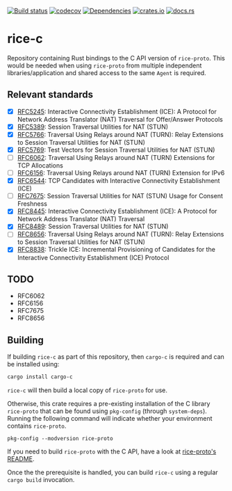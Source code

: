 [![Build status](https://github.com/ystreet/librice/workflows/Build/badge.svg?branch=main)](https://github.com/ystreet/librice/actions)
[![codecov](https://codecov.io/gh/ystreet/librice/branch/main/graph/badge.svg)](https://codecov.io/gh/ystreet/librice)
[![Dependencies](https://deps.rs/repo/github/ystreet/librice/status.svg)](https://deps.rs/repo/github/ystreet/librice)
[![crates.io](https://img.shields.io/crates/v/rice-c.svg)](https://crates.io/crates/rice-c)
[![docs.rs](https://docs.rs/rice-c/badge.svg)](https://docs.rs/rice-c)

# rice-c

Repository containing Rust bindings to the C API version of `rice-proto`. This
would be needed when using `rice-proto` from multiple independent
libraries/application and shared access to the same `Agent` is required.

## Relevant standards

 - [x] [RFC5245](https://tools.ietf.org/html/rfc5245):
   Interactive Connectivity Establishment (ICE): A Protocol for Network Address
   Translator (NAT) Traversal for Offer/Answer Protocols
 - [x] [RFC5389](https://tools.ietf.org/html/rfc5389):
   Session Traversal Utilities for NAT (STUN)
 - [x] [RFC5766](https://tools.ietf.org/html/rfc5766):
   Traversal Using Relays around NAT (TURN): Relay Extensions to Session
   Traversal Utilities for NAT (STUN)
 - [x] [RFC5769](https://tools.ietf.org/html/rfc5769):
   Test Vectors for Session Traversal Utilities for NAT (STUN)
 - [ ] [RFC6062](https://tools.ietf.org/html/rfc6062):
   Traversal Using Relays around NAT (TURN) Extensions for TCP Allocations
 - [ ] [RFC6156](https://tools.ietf.org/html/rfc6156):
   Traversal Using Relays around NAT (TURN) Extension for IPv6
 - [x] [RFC6544](https://tools.ietf.org/html/rfc6544):
   TCP Candidates with Interactive Connectivity Establishment (ICE)
 - [ ] [RFC7675](https://tools.ietf.org/html/rfc7675):
   Session Traversal Utilities for NAT (STUN) Usage for Consent Freshness
 - [x] [RFC8445](https://tools.ietf.org/html/rfc8445):
   Interactive Connectivity Establishment (ICE): A Protocol for Network Address
   Translator (NAT) Traversal
 - [x] [RFC8489](https://tools.ietf.org/html/rfc8489):
   Session Traversal Utilities for NAT (STUN)
 - [ ] [RFC8656](https://tools.ietf.org/html/rfc8656):
   Traversal Using Relays around NAT (TURN): Relay Extensions to Session
   Traversal Utilities for NAT (STUN)
 - [x] [RFC8838](https://tools.ietf.org/html/rfc8838):
   Trickle ICE: Incremental Provisioning of Candidates for the Interactive
   Connectivity Establishment (ICE) Protocol

## TODO

- RFC6062
- RFC6156
- RFC7675
- RFC8656

## Building

If building `rice-c` as part of this repository, then `cargo-c` is required
and can be installed using:
```sh
cargo install cargo-c
```
`rice-c` will then build a local copy of `rice-proto` for use.

Otherwise, this crate requires a pre-existing installation of the C library
`rice-proto` that can be found using `pkg-config` (through `system-deps`).
Running the following command will indicate whether your environment contains
`rice-proto`.
```
pkg-config --modversion rice-proto
```

If you need to build `rice-proto` with the C API, have a look at [rice-proto's
README](https://github.com/ystreet/librice/tree/main/rice-proto).

Once the the prerequisite is handled, you can build `rice-c` using a
regular `cargo build` invocation.
